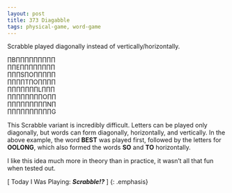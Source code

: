 ```yaml
---
layout: post
title: 373 Diagabble
tags: physical-game, word-game
---
```

Scrabble played diagonally instead of vertically/horizontally.

∏B∏∏∏∏∏∏∏∏∏  
∏∏E∏∏∏∏∏∏∏∏  
∏∏∏S∏O∏∏∏∏∏  
∏∏∏∏T∏O∏∏∏∏  
∏∏∏∏∏∏∏L∏∏∏  
∏∏∏∏∏∏∏∏O∏∏  
∏∏∏∏∏∏∏∏∏N∏  
∏∏∏∏∏∏∏∏∏∏G  

This Scrabble variant is incredibly difficult. Letters can be played only diagonally, but words can form diagonally, horizontally, and vertically.  In the above example, the word **BEST** was played first, followed by the letters for **OOLONG**, which also formed the words **SO** and **TO** horizontally.

I like this idea much more in theory than in practice, it wasn’t all that fun when tested out.

[ Today I Was Playing: ***Scrabble!?*** ]
{: .emphasis}